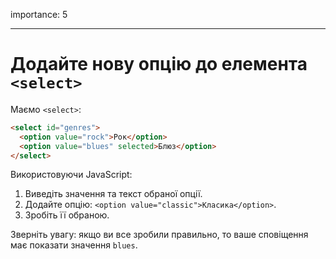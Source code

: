 importance: 5

---

# Додайте нову опцію до елемента `<select>`

Маємо `<select>`:

```html
<select id="genres">
  <option value="rock">Рок</option>
  <option value="blues" selected>Блюз</option>
</select>
```

Використовуючи JavaScript:

1. Виведіть значення та текст обраної опції.
2. Додайте опцію: `<option value="classic">Класика</option>`.
3. Зробіть її обраною.

Зверніть увагу: якщо ви все зробили правильно, то ваше сповіщення має показати значення `blues`.
